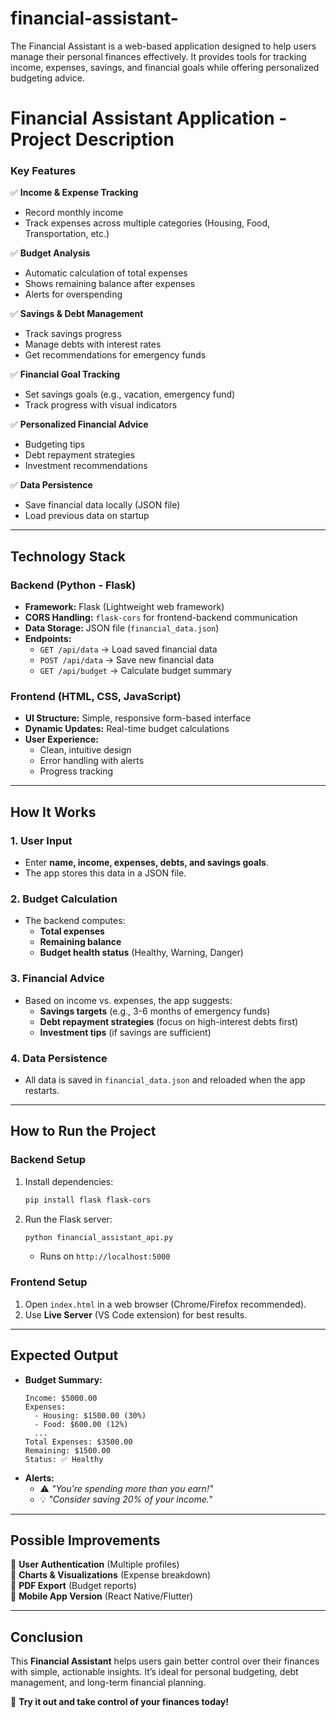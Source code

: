 # financial-assistant-
The Financial Assistant is a web-based application designed to help users manage their personal finances effectively. It provides tools for tracking income, expenses, savings, and financial goals while offering personalized budgeting advice.
# **Financial Assistant Application - Project Description**    

### **Key Features**  
✅ **Income & Expense Tracking**  
- Record monthly income  
- Track expenses across multiple categories (Housing, Food, Transportation, etc.)  

✅ **Budget Analysis**  
- Automatic calculation of total expenses  
- Shows remaining balance after expenses  
- Alerts for overspending  

✅ **Savings & Debt Management**  
- Track savings progress  
- Manage debts with interest rates  
- Get recommendations for emergency funds  

✅ **Financial Goal Tracking**  
- Set savings goals (e.g., vacation, emergency fund)  
- Track progress with visual indicators  

✅ **Personalized Financial Advice**  
- Budgeting tips  
- Debt repayment strategies  
- Investment recommendations  

✅ **Data Persistence**  
- Save financial data locally (JSON file)  
- Load previous data on startup  

---

## **Technology Stack**  

### **Backend (Python - Flask)**  
- **Framework:** Flask (Lightweight web framework)  
- **CORS Handling:** `flask-cors` for frontend-backend communication  
- **Data Storage:** JSON file (`financial_data.json`)  
- **Endpoints:**  
  - `GET /api/data` → Load saved financial data  
  - `POST /api/data` → Save new financial data  
  - `GET /api/budget` → Calculate budget summary  

### **Frontend (HTML, CSS, JavaScript)**  
- **UI Structure:** Simple, responsive form-based interface  
- **Dynamic Updates:** Real-time budget calculations  
- **User Experience:**  
  - Clean, intuitive design  
  - Error handling with alerts  
  - Progress tracking  

---

## **How It Works**  

### **1. User Input**  
- Enter **name, income, expenses, debts, and savings goals**.  
- The app stores this data in a JSON file.  

### **2. Budget Calculation**  
- The backend computes:  
  - **Total expenses**  
  - **Remaining balance**  
  - **Budget health status** (Healthy, Warning, Danger)  

### **3. Financial Advice**  
- Based on income vs. expenses, the app suggests:  
  - **Savings targets** (e.g., 3-6 months of emergency funds)  
  - **Debt repayment strategies** (focus on high-interest debts first)  
  - **Investment tips** (if savings are sufficient)  

### **4. Data Persistence**  
- All data is saved in `financial_data.json` and reloaded when the app restarts.  

---

## **How to Run the Project**  

### **Backend Setup**  
1. Install dependencies:  
   ```bash
   pip install flask flask-cors
   ```
2. Run the Flask server:  
   ```bash
   python financial_assistant_api.py
   ```
   - Runs on `http://localhost:5000`  

### **Frontend Setup**  
1. Open `index.html` in a web browser (Chrome/Firefox recommended).  
2. Use **Live Server** (VS Code extension) for best results.  

---

## **Expected Output**  
- **Budget Summary:**  
  ```
  Income: $5000.00  
  Expenses:  
    - Housing: $1500.00 (30%)  
    - Food: $600.00 (12%)  
    ...  
  Total Expenses: $3500.00  
  Remaining: $1500.00  
  Status: ✅ Healthy  
  ```  
- **Alerts:**  
  - ⚠️ *"You're spending more than you earn!"*  
  - 💡 *"Consider saving 20% of your income."*  

---

## **Possible Improvements**  
🔹 **User Authentication** (Multiple profiles)  
🔹 **Charts & Visualizations** (Expense breakdown)  
🔹 **PDF Export** (Budget reports)  
🔹 **Mobile App Version** (React Native/Flutter)  

---

## **Conclusion**  
This **Financial Assistant** helps users gain better control over their finances with simple, actionable insights. It’s ideal for personal budgeting, debt management, and long-term financial planning.  

🚀 **Try it out and take control of your finances today!**
